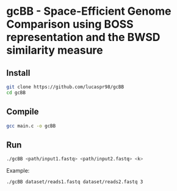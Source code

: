 # gcBB - Space-Efficient Genome Comparison using BOSS representation and the BWSD similarity measure 

## Install
```sh
git clone https://github.com/lucaspr98/gcBB
cd gcBB
```

## Compile
```sh
gcc main.c -o gcBB
```

## Run
```sh
./gcBB <path/input1.fastq> <path/input2.fastq> <k>
```
Example:
```sh
./gcBB dataset/reads1.fastq dataset/reads2.fastq 3
```
